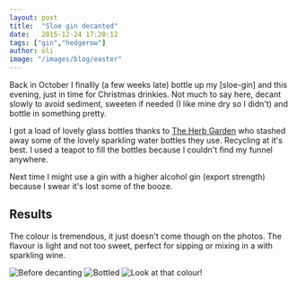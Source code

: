 ```yaml
---
layout: post
title:  "Sloe gin decanted"
date:   2015-12-24 17:20:12
tags: ["gin","hedgerow"]
author: oli
image: "/images/blog/easter"
---
```


Back in October I finallly (a few weeks late) bottle up my [sloe-gin] and this evening, just in time for Christmas drinkies.  Not much to say here, decant slowly to avoid sediment, sweeten if needed (I like mine dry so I didn't) and bottle in something pretty.

I got a load of lovely glass bottles thanks to [The Herb Garden](http://www.theherbgardenuk.com/) who stashed away some of the lovely sparkling water bottles they use.  Recycling at it's best.  I used a teapot to fill the bottles because I couldn't find my funnel anywhere.

Next time I might use a gin with a higher alcohol gin (export strength) because I swear it's lost some of the booze.

## Results

The colour is tremendous, it just doesn't come though on the photos.  The flavour is light and not too sweet, perfect for sipping or mixing in a with sparkling wine.


![Before decanting](/images/blog/sloe_gin_finished_1.jpg)
![Bottled](/images/blog/sloe_gin_finished_2.jpg)
![Look at that colour!](/images/blog/sloe_gin_finished_3.jpg)


